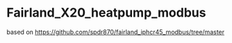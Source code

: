 # Fairland_X20_heatpump_modbus

based on https://github.com/spdr870/fairland_iphcr45_modbus/tree/master

